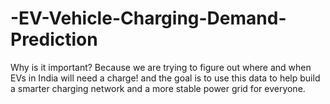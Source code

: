 # -EV-Vehicle-Charging-Demand-Prediction
Why is it important?
Because we are trying to figure out where and when EVs in India will need a charge! and the goal is to use this data to help build a smarter charging network and a more stable power grid for everyone.
